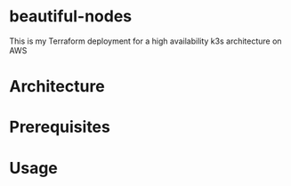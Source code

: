 # beautiful-nodes
This is my Terraform deployment for a high availability k3s architecture on AWS

# Architecture

# Prerequisites

# Usage
